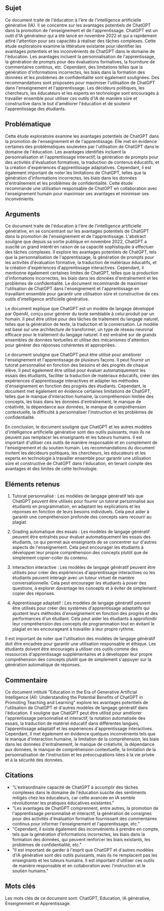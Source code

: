 ## Sujet
Ce document traite de l'éducation à l'ère de l'intelligence artificielle générative (IA). Il se concentre sur les avantages potentiels de ChatGPT dans la promotion de l'enseignement et de l'apprentissage. ChatGPT est un outil d'IA générateur qui a été lancé en novembre 2022 et qui a rapidement attiré l'attention pour ses capacités à réaliser des tâches complexes. Cette étude exploratoire examine la littérature existante pour identifier les avantages potentiels et les inconvénients de ChatGPT dans le domaine de l'éducation. Les avantages incluent la personnalisation de l'apprentissage, la génération de prompts pour des évaluations formatives, la fourniture de commentaires continus, etc. Cependant, des limitations telles que la génération d'informations incorrectes, les biais dans la formation des données et les problèmes de confidentialité sont également soulignées. Des recommandations sont proposées pour maximiser l'utilisation de ChatGPT dans l'enseignement et l'apprentissage. Les décideurs politiques, les chercheurs, les éducateurs et les experts en technologie sont encouragés à travailler ensemble pour utiliser ces outils d'IA de manière sûre et constructive dans le but d'améliorer l'éducation et de soutenir l'apprentissage des étudiants.

## Problématique
Cette étude exploratoire examine les avantages potentiels de ChatGPT dans la promotion de l'enseignement et de l'apprentissage. Elle met en évidence certaines des problématiques soulevées par l'utilisation de ChatGPT dans le domaine de l'éducation. Les avantages identifiés incluent la personnalisation et l'apprentissage interactif, la génération de prompts pour des activités d'évaluation formatives, la traduction de contenus éducatifs, et la création d'expériences d'apprentissage adaptatives. Cependant, il est également important de noter les limitations de ChatGPT, telles que la génération d'informations incorrectes, les biais dans les données d'entraînement et les problèmes de confidentialité. Cette étude recommande une utilisation responsable de ChatGPT en collaboration avec l'enseignement humain pour maximiser ses avantages et minimiser ses inconvénients.

## Arguments
Ce document traite de l'éducation à l'ère de l'intelligence artificielle générative, en se concentrant sur les avantages potentiels de ChatGPT dans la promotion de l'enseignement et de l'apprentissage. L'abstract souligne que depuis sa sortie publique en novembre 2022, ChatGPT a suscité un grand intérêt en raison de sa capacité sophistiquée à effectuer des tâches complexes. Il explore les avantages potentiels de ChatGPT, tels que la personnalisation de l'apprentissage, la génération de prompts pour les activités d'évaluation formative, la traduction de matériaux éducatifs, et la création d'expériences d'apprentissage interactives. Cependant, il mentionne également certaines limites de ChatGPT, telles que la production d'informations incorrectes, les biais dans les données d'entraînement et les problèmes de confidentialité. Le document recommande de maximiser l'utilisation de ChatGPT dans l'enseignement et l'apprentissage en travaillant ensemble pour garantir une utilisation sûre et constructive de ces outils d'intelligence artificielle générative.

Le document explique que ChatGPT est un modèle de langage développé par OpenAI, conçu pour générer du texte semblable à celui produit par un humain. Il peut être utilisé pour des tâches de traitement du langage naturel, telles que la génération de texte, la traduction et la conversation. Le modèle est basé sur une architecture de transformer, un type de réseau neuronal efficace pour le traitement du langage naturel. Il est entraîné sur de grands ensembles de données textuelles et utilise des mécanismes d'attention pour générer des réponses cohérentes et appropriées.

Le document souligne que ChatGPT peut être utilisé pour améliorer l'enseignement et l'apprentissage de plusieurs façons. Il peut fournir un tutorat personnalisé en fonction des besoins et des progrès de chaque élève. Il peut également être utilisé pour évaluer automatiquement les essais des étudiants, faciliter la traduction de matériaux éducatifs, créer des expériences d'apprentissage interactives et adapter les méthodes d'enseignement en fonction des progrès des étudiants. Cependant, le document met également en évidence certaines limitations de ChatGPT, telles que le manque d'interaction humaine, la compréhension limitée des concepts, les biais dans les données d'entraînement, le manque de créativité, la dépendance aux données, le manque de compréhension contextuelle, la difficulté à personnaliser l'instruction et les problèmes de confidentialité.

En conclusion, le document souligne que ChatGPT et les autres modèles d'intelligence artificielle générative sont des outils puissants, mais ils ne peuvent pas remplacer les enseignants et les tuteurs humains. Il est important d'utiliser ces outils de manière responsable et en complément de l'enseignement et du soutien humain. Les recommandations du document invitent les décideurs politiques, les chercheurs, les éducateurs et les experts en technologie à travailler ensemble pour garantir une utilisation sûre et constructive de ChatGPT dans l'éducation, en tenant compte des avantages et des limites de cette technologie.

## Eléments retenus 
1. Tutorat personnalisé : Les modèles de langage génératif tels que ChatGPT peuvent être utilisés pour fournir un tutorat personnalisé aux étudiants en programmation, en adaptant les explications et les réponses en fonction de leurs besoins individuels. Cela peut aider à garantir une compréhension profonde des concepts sans recourir au plagiat.

2. Grading automatique des essais : Les modèles de langage génératif peuvent être entraînés pour évaluer automatiquement les essais des étudiants, ce qui permet aux enseignants de se concentrer sur d'autres aspects de l'enseignement. Cela peut encourager les étudiants à développer leur propre compréhension des concepts plutôt que de simplement copier-coller du contenu.

3. Interaction interactive : Les modèles de langage génératif peuvent être utilisés pour créer des expériences d'apprentissage interactives où les étudiants peuvent interagir avec un tuteur virtuel de manière conversationnelle. Cela peut encourager les étudiants à poser des questions, à explorer davantage les concepts et à éviter de simplement copier des réponses.

4. Apprentissage adaptatif : Les modèles de langage génératif peuvent être utilisés pour créer des systèmes d'apprentissage adaptatifs qui ajustent leurs méthodes d'enseignement en fonction des progrès et des performances d'un étudiant. Cela peut aider les étudiants à approfondir leur compréhension des concepts de programmation tout en évitant le plagiat en les encourageant à travailler à leur propre rythme.

Il est important de noter que l'utilisation des modèles de langage génératif doit être encadrée pour garantir une utilisation responsable et éthique. Les étudiants doivent être encouragés à utiliser ces outils comme des ressources d'apprentissage supplémentaires et à développer leur propre compréhension des concepts plutôt que de simplement s'appuyer sur la génération automatique de réponses.
## Commentaire 
Ce document intitulé "Education in the Era of Generative Artificial Intelligence (AI): Understanding the Potential Benefits of ChatGPT in Promoting Teaching and Learning" explore les avantages potentiels de l'utilisation de ChatGPT et d'autres modèles de langage génératif dans l'éducation. Il souligne que ChatGPT peut être utilisé pour améliorer l'apprentissage personnalisé et interactif, la notation automatisée des essais, la traduction de matériel éducatif dans différentes langues, l'apprentissage adaptatif et les expériences d'apprentissage interactives. Cependant, il met également en évidence quelques inconvénients tels que le manque d'interaction humaine, la limitation de la compréhension, les biais dans les données d'entraînement, le manque de créativité, la dépendance aux données, le manque de compréhension contextuelle, la limitation de la personnalisation de l'instruction et les préoccupations liées à la vie privée et à la sécurité des données.
## Citations
- "L'extraordinaire capacité de ChatGPT à accomplir des tâches complexes dans le domaine de l'éducation suscite des sentiments mitigés chez les éducateurs, car cette avancée en IA semble révolutionner les pratiques éducatives existantes." 
- "Les avantages de ChatGPT comprennent, entre autres, la promotion de l'apprentissage personnalisé et interactif, la génération de consignes pour des activités d'évaluation formative fournissant des commentaires continus pour informer l'enseignement et l'apprentissage, etc." 
- "Cependant, il existe également des inconvénients à prendre en compte, tels que la génération d'informations incorrectes, les biais dans la formation des données, qui peuvent renforcer les biais existants, les problèmes de confidentialité, etc." 
- "Il est important de garder à l'esprit que ChatGPT et d'autres modèles d'IA générative sont des outils puissants, mais ils ne remplacent pas les enseignants et les tuteurs humains. Il est important d'utiliser ces outils de manière responsable et en collaboration avec l'instruction et le soutien humains."
## Mots clés
Les mots clés de ce document sont: ChatGPT, Education, IA générative, Enseignement et Apprentissage.